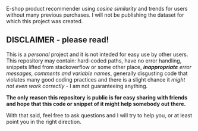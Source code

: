 E-shop product recommender using *cosine similarity* and trends for users without many previous purchases. I will not be
publishing the dataset for which this project was created.


## DISCLAIMER - please read!

This is a *personal* project and it is not inteded for easy use by other users. This repository may contain: hard-coded paths,
have no error handling, snippets lifted from stackoverflow or some other place, *__inappropriate__ error messages, comments and variable names*, generally disgusting code that
violates many good coding practices and there
is a slight chance it *might not even work correctly* - I am not guaranteeing anything. 

**The only reason this repository is public is for easy sharing with friends and hope that this code or snippet of it
might help somebody out there.**

With that said, feel free to ask questions and I will try to help you, or at least point you in the right direction.
